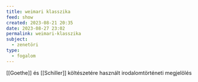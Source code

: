 ```yaml
---
title: weimari klasszika
feed: show
created: 2023-08-21 20:35
date: 2023-08-27 23:02
permalink: weimari-klasszika
subject:
  - zenetöri
type:
  - fogalom
---
```


[[Goethe]] és [[Schiller]] költészetére használt irodalomtörténeti megjelölés